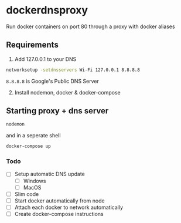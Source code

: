 # dockerdnsproxy
Run docker containers on port 80 through a proxy with docker aliases

## Requirements

1. Add 127.0.0.1 to your DNS

```sh
networksetup -setdnsservers Wi-Fi 127.0.0.1 8.8.8.8
```
`8.8.8.8` is Google's Public DNS Server

2. Install nodemon, docker & docker-compose


## Starting proxy + dns server
```sh
nodemon
```
and in a seperate shell
```sh
docker-compose up
```

### Todo

- [ ] Setup automatic DNS update
  - [ ] Windows
  - [ ] MacOS
- [ ] Slim code
- [ ] Start docker automatically from node
- [ ] Attach each docker to network automatically
- [ ] Create docker-compose instructions